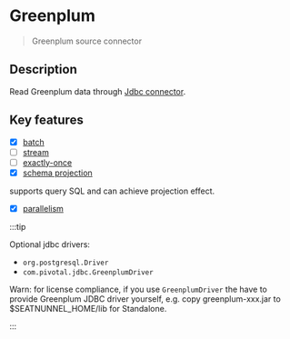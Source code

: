 # Greenplum

> Greenplum source connector

## Description

Read Greenplum data through [Jdbc connector](Jdbc.md).

## Key features

- [x] [batch](../../concept/connector-v2-features.md)
- [ ] [stream](../../concept/connector-v2-features.md)
- [ ] [exactly-once](../../concept/connector-v2-features.md)
- [x] [schema projection](../../concept/connector-v2-features.md) 

supports query SQL and can achieve projection effect.

- [x] [parallelism](../../concept/connector-v2-features.md)

:::tip

Optional jdbc drivers:
- `org.postgresql.Driver`
- `com.pivotal.jdbc.GreenplumDriver`

Warn: for license compliance, if you use `GreenplumDriver` the have to provide Greenplum JDBC driver yourself, e.g. copy greenplum-xxx.jar to $SEATNUNNEL_HOME/lib for Standalone.

:::